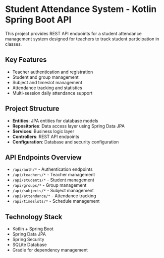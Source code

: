 # Student Attendance System - Kotlin Spring Boot API

This project provides REST API endpoints for a student attendance management system designed for teachers to track student participation in classes.

## Key Features
- Teacher authentication and registration
- Student and group management
- Subject and timeslot management  
- Attendance tracking and statistics
- Multi-session daily attendance support

## Project Structure
- **Entities**: JPA entities for database models
- **Repositories**: Data access layer using Spring Data JPA
- **Services**: Business logic layer
- **Controllers**: REST API endpoints
- **Configuration**: Database and security configuration

## API Endpoints Overview
- `/api/auth/*` - Authentication endpoints
- `/api/teachers/*` - Teacher management
- `/api/students/*` - Student management
- `/api/groups/*` - Group management
- `/api/subjects/*` - Subject management
- `/api/attendance/*` - Attendance tracking
- `/api/timeslots/*` - Schedule management

## Technology Stack
- Kotlin + Spring Boot
- Spring Data JPA
- Spring Security
- SQLite Database
- Gradle for dependency management